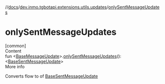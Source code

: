 //[docs](../../index.md)/[dev.inmo.tgbotapi.extensions.utils.updates](index.md)/[onlySentMessageUpdates](only-sent-message-updates.md)



# onlySentMessageUpdates  
[common]  
Content  
fun <[BaseMessageUpdate](../dev.inmo.tgbotapi.types.update.abstracts/-base-message-update/index.md)>.[onlySentMessageUpdates](only-sent-message-updates.md)(): <[BaseSentMessageUpdate](../dev.inmo.tgbotapi.types.update.abstracts/-base-sent-message-update/index.md)>  
More info  


Converts flow to  of [BaseSentMessageUpdate](../dev.inmo.tgbotapi.types.update.abstracts/-base-sent-message-update/index.md)

  



